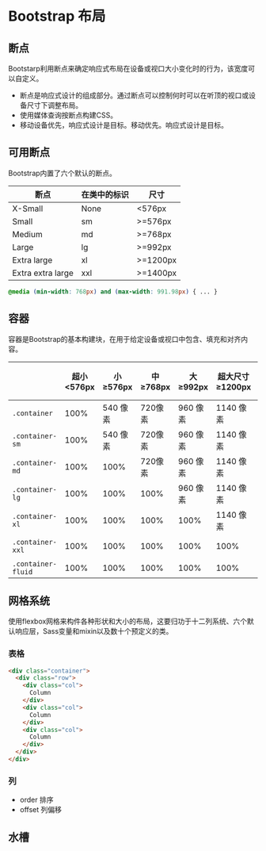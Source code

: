 # Bootstrap 布局

## 断点

Bootstarp利用断点来确定响应式布局在设备或视口大小变化时的行为，该宽度可以自定义。

*   断点是响应式设计的组成部分。通过断点可以控制何时可以在听顶的视口或设备尺寸下调整布局。
*   使用媒体查询按断点构建CSS。
*   移动设备优先，响应式设计是目标。移动优先。响应式设计是目标。

## 可用断点

Bootstrap内置了六个默认的断点。

| 断点              | 在类中的标识 | 尺寸     |
| ----------------- | ------------ | -------- |
| X-Small           | None         | <576px   |
| Small             | sm           | >=576px  |
| Medium            | md           | >=768px  |
| Large             | lg           | >=992px  |
| Extra large       | xl           | >=1200px |
| Extra extra large | xxl          | >=1400px |

```css
@media (min-width: 768px) and (max-width: 991.98px) { ... }
```

## 容器

容器是Bootstrap的基本构建块，在用于给定设备或视口中包含、填充和对齐内容。

|                    | 超小 <576px | 小 ≥576px | 中 ≥768px | 大 ≥992px | 超大尺寸 ≥1200px | XX-大 ≥1400像素 |
| ------------------ | ----------- | --------- | --------- | --------- | ---------------- | --------------- |
| `.container`       | 100%        | 540 像素  | 720像素   | 960 像素  | 1140 像素        | 1320像素        |
| `.container-sm`    | 100%        | 540 像素  | 720像素   | 960 像素  | 1140 像素        | 1320像素        |
| `.container-md`    | 100%        | 100%      | 720像素   | 960 像素  | 1140 像素        | 1320像素        |
| `.container-lg`    | 100%        | 100%      | 100%      | 960 像素  | 1140 像素        | 1320像素        |
| `.container-xl`    | 100%        | 100%      | 100%      | 100%      | 1140 像素        | 1320像素        |
| `.container-xxl`   | 100%        | 100%      | 100%      | 100%      | 100%             | 1320像素        |
| `.container-fluid` | 100%        | 100%      | 100%      | 100%      | 100%             | 100%            |

## 网格系统

使用flexbox网格来构件各种形状和大小的布局，这要归功于十二列系统、六个默认响应层，Sass变量和mixin以及数十个预定义的类。

### 表格

```html
<div class="container">
  <div class="row">
    <div class="col">
      Column
    </div>
    <div class="col">
      Column
    </div>
    <div class="col">
      Column
    </div>
  </div>
</div>
```

### 列

*   order 排序
*   offset 列偏移

## 水槽













